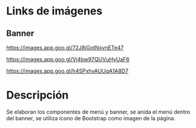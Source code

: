 
# Links de imágenes

## Banner

https://images.app.goo.gl/72J8jGotNsynETe47

https://images.app.goo.gl/Vj4bw97QUVuHyUaF6

https://images.app.goo.gl/h4SPxhvAUUqA1A8D7

# Descripción

Se elaboran los componentes de menú y banner, se anida el menú dentro del banner, se utiliza ícono de Bootstrap como 
imagen de la página.
